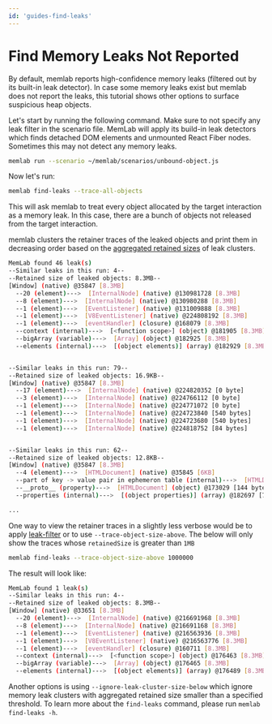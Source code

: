 ```yaml
---
id: 'guides-find-leaks'
---
```


# Find Memory Leaks Not Reported

By default, memlab reports high-confidence memory leaks (filtered out by its
built-in leak detector). In case some memory leaks exist but memlab
does not report the leaks, this tutorial shows other options to surface
suspicious heap objects.

Let's start by running the following command. Make sure to not specify any leak
filter in the scenario file. MemLab will apply its build-in leak detectors
which finds detached DOM elements and unmounted React Fiber nodes.
Sometimes this may not detect any memory leaks.

```bash
memlab run --scenario ~/memlab/scenarios/unbound-object.js
```

Now let's run:
```bash
memlab find-leaks --trace-all-objects
```

This will ask memlab to treat every object allocated by the target interaction
as a memory leak. In this case, there are a bunch of objects not
released from the target interaction.

memlab clusters the retainer traces of the leaked objects and print them in
decreasing order based on the
[aggregated retained sizes](https://developer.chrome.com/docs/devtools/memory-problems/memory-101/#retained_size)
of leak clusters.

```bash
MemLab found 46 leak(s)
--Similar leaks in this run: 4--
--Retained size of leaked objects: 8.3MB--
[Window] (native) @35847 [8.3MB]
  --20 (element)--->  [InternalNode] (native) @130981728 [8.3MB]
  --8 (element)--->  [InternalNode] (native) @130980288 [8.3MB]
  --1 (element)--->  [EventListener] (native) @131009888 [8.3MB]
  --1 (element)--->  [V8EventListener] (native) @224808192 [8.3MB]
  --1 (element)--->  [eventHandler] (closure) @168079 [8.3MB]
  --context (internal)--->  [<function scope>] (object) @181905 [8.3MB]
  --bigArray (variable)--->  [Array] (object) @182925 [8.3MB]
  --elements (internal)--->  [(object elements)] (array) @182929 [8.3MB]


--Similar leaks in this run: 79--
--Retained size of leaked objects: 16.9KB--
[Window] (native) @35847 [8.3MB]
  --17 (element)--->  [InternalNode] (native) @224820352 [0 byte]
  --3 (element)--->  [InternalNode] (native) @224766112 [0 byte]
  --1 (element)--->  [InternalNode] (native) @224771072 [0 byte]
  --1 (element)--->  [InternalNode] (native) @224723840 [540 bytes]
  --1 (element)--->  [InternalNode] (native) @224723680 [540 bytes]
  --1 (element)--->  [InternalNode] (native) @224818752 [84 bytes]


--Similar leaks in this run: 62--
--Retained size of leaked objects: 12.8KB--
[Window] (native) @35847 [8.3MB]
  --4 (element)--->  [HTMLDocument] (native) @35845 [6KB]
  --part of key -> value pair in ephemeron table (internal)--->  [HTMLDocument] (object) @167199 [28 bytes]
  --__proto__ (property)--->  [HTMLDocument] (object) @173029 [144 bytes]
  --properties (internal)--->  [(object properties)] (array) @182697 [76 bytes]

...
```

One way to view the retainer traces in a slightly less verbose would be to apply
[leak-filter](/docs/api/interfaces/core_src.ILeakFilter) or to use `--trace-object-size-above`.
The below will only show the traces whose `retainedSize` is greater than `1MB`
```bash
memlab find-leaks --trace-object-size-above 1000000
```

The result will look like:
```bash
MemLab found 1 leak(s)
--Similar leaks in this run: 4--
--Retained size of leaked objects: 8.3MB--
[Window] (native) @33651 [8.3MB]
  --20 (element)--->  [InternalNode] (native) @216691968 [8.3MB]
  --8 (element)--->  [InternalNode] (native) @216691168 [8.3MB]
  --1 (element)--->  [EventListener] (native) @216563936 [8.3MB]
  --1 (element)--->  [V8EventListener] (native) @216563776 [8.3MB]
  --1 (element)--->  [eventHandler] (closure) @160711 [8.3MB]
  --context (internal)--->  [<function scope>] (object) @176463 [8.3MB]
  --bigArray (variable)--->  [Array] (object) @176465 [8.3MB]
  --elements (internal)--->  [(object elements)] (array) @176489 [8.3MB]
```

Another options is using `--ignore-leak-cluster-size-below` which ignore memory
leak clusters with aggregated retained size smaller than a specified threshold.
To learn more about the `find-leaks` command, please run `memlab find-leaks -h`.
